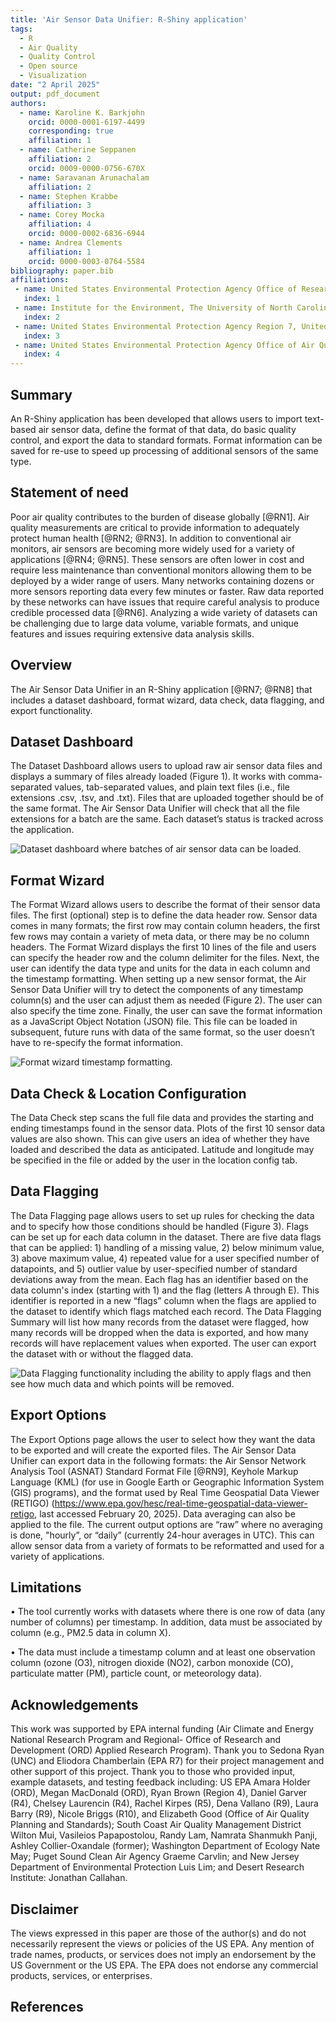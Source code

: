 ```yaml
---
title: 'Air Sensor Data Unifier: R-Shiny application'
tags:
  - R
  - Air Quality
  - Quality Control
  - Open source
  - Visualization
date: "2 April 2025"
output: pdf_document
authors:
  - name: Karoline K. Barkjohn
    orcid: 0000-0001-6197-4499
    corresponding: true 
    affiliation: 1     
  - name: Catherine Seppanen
    affiliation: 2
    orcid: 0009-0000-0756-670X  
  - name: Saravanan Arunachalam
    affiliation: 2
  - name: Stephen Krabbe
    affiliation: 3  
  - name: Corey Mocka 
    affiliation: 4    
    orcid: 0000-0002-6836-6944    
  - name: Andrea Clements
    affiliation: 1
    orcid: 0000-0003-0764-5584
bibliography: paper.bib
affiliations:
 - name: United States Environmental Protection Agency Office of Research and Development, United States of America
   index: 1
 - name: Institute for the Environment, The University of North Carolina at Chapel Hill, NC, United States of America
   index: 2
 - name: United States Environmental Protection Agency Region 7, United States of America
   index: 3
 - name: United States Environmental Protection Agency Office of Air Quality Planning and Standards, United States of America
   index: 4
---
```


## Summary

An R-Shiny application has been developed that allows users to import text-based air sensor data, define the format of that data, do basic quality control, and export the data to standard formats. Format information can be saved for re-use to speed up processing of additional sensors of the same type.

## Statement of need

Poor air quality contributes to the burden of disease globally [@RN1]. Air quality measurements are critical to provide information to adequately protect human health [@RN2; @RN3]. In addition to conventional air monitors, air sensors are becoming more widely used for a variety of applications [@RN4; @RN5]. These sensors are often lower in cost and require less maintenance than conventional monitors allowing them to be deployed by a wider range of users. Many networks containing dozens or more sensors reporting data every few minutes or faster. Raw data reported by these networks can have issues that require careful analysis to produce credible processed data [@RN6]. Analyzing a wide variety of datasets can be challenging due to large data volume, variable formats, and unique features and issues requiring extensive data analysis skills.

## Overview

The Air Sensor Data Unifier in an R-Shiny application [@RN7; @RN8] that includes a dataset dashboard, format wizard, data check, data flagging, and export functionality.

## Dataset Dashboard

The Dataset Dashboard allows users to upload raw air sensor data files and displays a summary of files already loaded (Figure 1). It works with comma-separated values, tab-separated values, and plain text files (i.e., file extensions .csv, .tsv, and .txt). Files that are uploaded together should be of the same format. The Air Sensor Data Unifier will check that all the file extensions for a batch are the same. Each dataset’s status is tracked across the application. 

![Dataset dashboard where batches of air sensor data can be loaded.](Figure2.png)

## Format Wizard

The Format Wizard allows users to describe the format of their sensor data files. The first (optional) step is to define the data header row. Sensor data comes in many formats; the first row may contain column headers, the first few rows may contain a variety of meta data, or there may be no column headers. The Format Wizard displays the first 10 lines of the file and users can specify the header row and the column delimiter for the files. Next, the user can identify the data type and units for the data in each column and the timestamp formatting. When setting up a new sensor format, the Air Sensor Data Unifier will try to detect the components of any timestamp column(s) and the user can adjust them as needed (Figure 2). The user can also specify the time zone. Finally, the user can save the format information as a JavaScript Object Notation (JSON) file. This file can be loaded in subsequent, future runs with data of the same format, so the user doesn’t have to re-specify the format information.

![Format wizard timestamp formatting.](Figure2.png)

## Data Check & Location Configuration

The Data Check step scans the full file data and provides the starting and ending timestamps found in the sensor data. Plots of the first 10 sensor data values are also shown. This can give users an idea of whether they have loaded and described the data as anticipated. Latitude and longitude may be specified in the file or added by the user in the location config tab. 

## Data Flagging 

The Data Flagging page allows users to set up rules for checking the data and to specify how those conditions should be handled (Figure 3). Flags can be set up for each data column in the dataset. There are five data flags that can be applied: 1) handling of a missing value, 2) below minimum value, 3) above maximum value, 4) repeated value for a user specified number of datapoints, and 5) outlier value by user-specified number of standard deviations away from the mean. Each flag has an identifier based on the data column's index (starting with 1) and the flag (letters A through E). This identifier is reported in a new “flags” column when the flags are applied to the dataset to identify which flags matched each record. The Data Flagging Summary will list how many records from the dataset were flagged, how many records will be dropped when the data is exported, and how many records will have replacement values when exported. The user can export the dataset with or without the flagged data.

![Data Flagging functionality including the ability to apply flags and then see how much data and which points will be removed.](Figure3.png)

## Export Options 

The Export Options page allows the user to select how they want the data to be exported and will create the exported files. The Air Sensor Data Unifier can export data in the following formats: the Air Sensor Network Analysis Tool (ASNAT) Standard Format File [@RN9], Keyhole Markup Language (KML) (for use in Google Earth or Geographic Information System (GIS) programs), and the format used by Real Time Geospatial Data Viewer (RETIGO) (https://www.epa.gov/hesc/real-time-geospatial-data-viewer-retigo, last accessed February 20, 2025). Data averaging can also be applied to the file. The current output options are “raw” where no averaging is done, "hourly”, or “daily” (currently 24-hour averages in UTC). This can allow sensor data from a variety of formats to be reformatted and used for a variety of applications.

## Limitations

• The tool currently works with datasets where there is one row of data (any number of columns) per timestamp. In addition, data must be associated by column (e.g., PM2.5 data in column X). 

• The data must include a timestamp column and at least one observation column (ozone (O3), nitrogen dioxide (NO2), carbon monoxide (CO), particulate matter (PM), particle count, or meteorology data).

## Acknowledgements

This work was supported by EPA internal funding (Air Climate and Energy National Research Program and Regional- Office of Research and Development (ORD) Applied Research Program). Thank you to Sedona Ryan (UNC) and Eliodora Chamberlain (EPA R7) for their project management and other support of this project. Thank you to those who provided input, example datasets, and testing feedback including: US EPA Amara Holder (ORD), Megan MacDonald (ORD), Ryan Brown (Region 4), Daniel Garver (R4), Chelsey Laurencin (R4), Rachel Kirpes (R5), Dena Vallano (R9), Laura Barry (R9), Nicole Briggs (R10), and Elizabeth Good (Office of Air Quality Planning and Standards); South Coast Air Quality Management District Wilton Mui, Vasileios Papapostolou, Randy Lam, Namrata Shanmukh Panji, Ashley Collier-Oxandale (former); Washington Department of Ecology Nate May; Puget Sound Clean Air Agency Graeme Carvlin; and New Jersey Department of Environmental Protection Luis Lim; and Desert Research Institute: Jonathan Callahan.

## Disclaimer

The views expressed in this paper are those of the author(s) and do not necessarily represent the views or policies of the US EPA. Any mention of trade names, products, or services does not imply an endorsement by the US Government or the US EPA. The EPA does not endorse any commercial products, services, or enterprises.

## References
